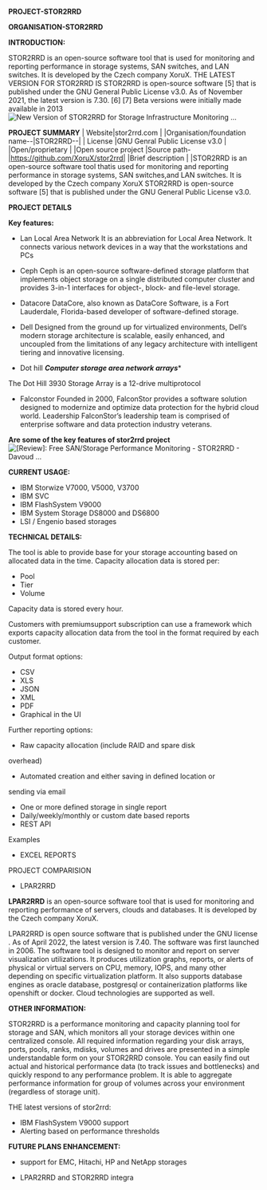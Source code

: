 ﻿**PROJECT-STOR2RRD**

**ORGANISATION-STOR2RRD**

**INTRODUCTION:**

STOR2RRD is an open-source software tool that is used for monitoring and reporting performance in storage systems, SAN switches, and LAN switches. It is developed by the Czech company XoruX.
THE LATEST VERSION FOR STOR2RRD IS STOR2RRD is open-source software [5] that is published under the GNU General Public License v3.0. As of November 2021, the latest version is 7.30. [6] [7] Beta versions were initially made available in 2013
![New Version of STOR2RRD for Storage Infrastructure Monitoring ...](https://th.bing.com/th/id/R.43c4aa7e4636e0a3036340e8a49bf457?rik=xGIhK5qkZF66zg&riu=http%3a%2f%2fwww.storagenewsletter.com%2fwp-content%2fuploads%2f2015%2f10%2fSTOR2RRDXorux.jpg&ehk=GPfBc6WbIFDdr53MkG%2bUswhZBJbFN8wOWBuiEjgVOI4%3d&risl=&pid=ImgRaw&r=0)

**PROJECT SUMMARY**
| Website|stor2rrd.com  |
|Organisation/foundation name--|STOR2RRD--|
| License |GNU Genral Public License v3.0  |
|Open/proprietary  |  |Open source project
|Source path-|https://github.com/XoruX/stor2rrd|
|Brief description  |  |STOR2RRD is an open-source software tool thatis used for monitoring
and reporting performance in storage systems, SAN switches,and LAN switches. It is developed by the Czech company XoruX STOR2RRD is open-source software [5] that is published under the GNU General Public License v3.0.


**PROJECT DETAILS**

**Key features:**

 - Lan
  Local Area Network
It is an abbreviation for Local Area Network. It connects various network
devices in a way that the workstations and PCs

 - Ceph
Ceph is an open-source software-defined storage platform that
implements object storage on a single distributed computer cluster and
provides 3-in-1 interfaces for object-, block- and file-level storage.

 - Datacore
DataCore, also known as DataCore Software, is a Fort Lauderdale,
Florida-based developer of software-defined storage.

 - Dell
Designed from the ground up for virtualized environments, Dell’s modern
storage architecture is scalable, easily enhanced, and uncoupled from
the limitations of any legacy architecture with intelligent tiering and
innovative licensing.

 - Dot hill
***Computer storage area network arrays****

The Dot Hill 3930 Storage Array is a 12-drive multiprotocol

 

 -  Falconstor
Founded in 2000, FalconStor provides a software solution designed to
modernize and optimize data protection for the hybrid cloud world.
Leadership FalconStor’s leadership team is comprised of enterprise
software and data protection industry veterans.

**Are some of the key features of stor2rrd
project**
![[Review]: Free SAN/Storage Performance Monitoring - STOR2RRD - Davoud ...](https://www.teimouri.net/wp-content/uploads/2017/11/stor2rrd_schema.jpg)


**CURRENT USAGE:**

 - IBM Storwize V7000, V5000, V3700
 - IBM SVC
 - IBM FlashSystem V9000
 - IBM System Storage DS8000 and DS6800
 -  LSI / Engenio based storages
 

**TECHNICAL DETAILS:**

The tool is able to provide base for your storage accounting based on
allocated data in the time.
Capacity allocation data is stored per:

 - Pool
 - Tier
 - Volume

Capacity data is stored every hour.

Customers with premiumsupport subscription can use a framework
which exports capacity allocation data from the tool in the format
required by each customer.

Output format options:

 - CSV
 -  XLS
 - JSON
 -  XML
 - PDF
 - Graphical in the UI


Further reporting options:

 

 - Raw capacity allocation (include RAID and spare disk

overhead)

 -  Automated creation and either saving in defined location or

sending via email

 - One or more defined storage in single report
 - Daily/weekly/monthly or custom date based reports
 - REST API

Examples

 - EXCEL REPORTS

PROJECT COMPARISION

 -  LPAR2RRD

**LPAR2RRD** is an open-source software tool that is used for
monitoring and reporting performance of servers, clouds and
databases. It is developed by the Czech company XoruX.

LPAR2RRD is open source software that is published under the GNU
license . As of April 2022, the latest version is 7.40. The software was
first launched in 2006.
The software tool is designed to monitor and report on server
visualization utilizations. It produces utilization graphs, reports, or alerts
of physical or virtual servers on CPU, memory, IOPS, and many other
depending on specific virtualization platform. It also supports database
engines as oracle database, postgresql or containerization platforms
like openshift or docker. Cloud technologies are supported as well.

**OTHER INFORMATION:**

STOR2RRD is a performance monitoring and capacity planning tool for storage
and SAN, which monitors all your storage devices within one centralized
console. All required information regarding your disk arrays, ports, pools,
ranks, mdisks, volumes and drives are presented in a simple understandable
form on your STOR2RRD console. You can easily find out actual and historical
performance data (to track issues and bottlenecks) and quickly respond to any
performance problem. It is able to aggregate performance information for
group of volumes across your environment (regardless of storage unit).

THE latest versions of stor2rrd:

 -  IBM FlashSystem V9000 support
 - Alerting based on performance thresholds

**FUTURE PLANS ENHANCEMENT:**

 -  support for EMC, Hitachi, HP and NetApp storages

 -  LPAR2RRD and STOR2RRD integra


